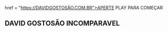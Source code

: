 <a> href = "https://DAVIDGOSTOSÃO.COM.BR">APERTE PLAY PARA COMEÇAR</A>
<br>
<h2>DAVID GOSTOSÃO INCOMPARAVEL</h2>
